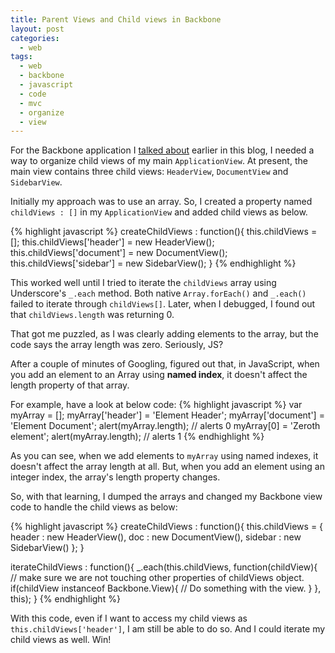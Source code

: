 ```yaml
---
title: Parent Views and Child views in Backbone
layout: post
categories:
  - web
tags:
  - web
  - backbone
  - javascript
  - code
  - mvc
  - organize
  - view
---
```

For the Backbone application I [talked about](http://veerasundar.com/blog/2013/04/communicating-between-views-in-backbone/) earlier in this blog, I needed a way to organize child views of my main `ApplicationView`. At present, the main view contains three child views: `HeaderView`, `DocumentView` and `SidebarView`. 

Initially my approach was to use an array. So, I created a property named `childViews : []` in my `ApplicationView` and added child views as below.

{% highlight javascript %}
createChildViews : function(){
  this.childViews = [];
  this.childViews['header'] = new HeaderView();
  this.childViews['document'] = new DocumentView();
  this.childViews['sidebar'] = new SidebarView();
}
{% endhighlight %}

This worked well until I tried to iterate the `childViews` array using Underscore's `_.each` method. Both native `Array.forEach()` and `_.each()` failed to iterate through `childViews[]`. Later, when I debugged, I found out that `childViews.length` was returning 0.

That got me puzzled, as I was clearly adding elements to the array, but the code says the array length was zero. Seriously, JS?

After a couple of minutes of Googling, figured out that, in JavaScript, when you add an element to an Array using **named index**, it doesn't affect the length property of that array.

For example, have a look at below code:
{% highlight javascript %}
var myArray = [];
myArray['header'] = 'Element Header';
myArray['document'] = 'Element Document';
alert(myArray.length); // alerts 0
myArray[0] = 'Zeroth element';
alert(myArray.length); // alerts 1
{% endhighlight %}

As you can see, when we add elements to `myArray` using named indexes, it doesn't affect the array length at all. But, when you add an element using an integer index, the array's length property changes. 

So, with that learning, I dumped the arrays and changed my Backbone view code to handle the child views as below:

{% highlight javascript %}
createChildViews : function(){
  this.childViews = {
    header : new HeaderView(),
    doc : new DocumentView(),
    sidebar : new SidebarView()
  };
}

iterateChildViews : function(){
  _.each(this.childViews, function(childView){
    // make sure we are not touching other properties of childViews object.
    if(childView instanceof Backbone.View){
      // Do something with the view.
    }
  }, this);
}
{% endhighlight %}

With this code, even if I want to access my child views as `this.childViews['header']`, I am still be able to do so. And I could iterate my child views as well. Win! 